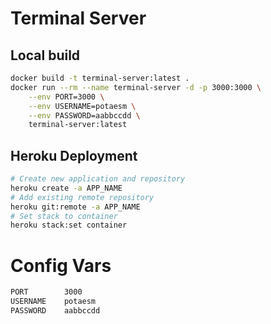 # Terminal Server

## Local build

```bash
docker build -t terminal-server:latest .
docker run --rm --name terminal-server -d -p 3000:3000 \
    --env PORT=3000 \
    --env USERNAME=potaesm \
    --env PASSWORD=aabbccdd \
    terminal-server:latest
```

## Heroku Deployment

```bash
# Create new application and repository
heroku create -a APP_NAME
# Add existing remote repository
heroku git:remote -a APP_NAME
# Set stack to container
heroku stack:set container
```

# Config Vars

```bash
PORT        3000
USERNAME    potaesm
PASSWORD    aabbccdd
```
